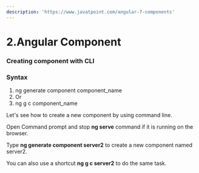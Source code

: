 ```yaml
---
description: 'https://www.javatpoint.com/angular-7-components'
---
```


# 2.Angular Component

### Creating component with CLI

### Syntax

1. ng generate component component\_name  
2. Or  
3. ng g c component\_name  

Let's see how to create a new component by using command line.

Open Command prompt and stop **ng serve** command if it is running on the browser.

Type **ng generate component server2** to create a new component named server2.

You can also use a shortcut **ng g c server2** to do the same task.

